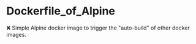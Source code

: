 # Dockerfile_of_Alpine
❌ Simple Alpine docker image to trigger the "auto-build" of other docker images.
